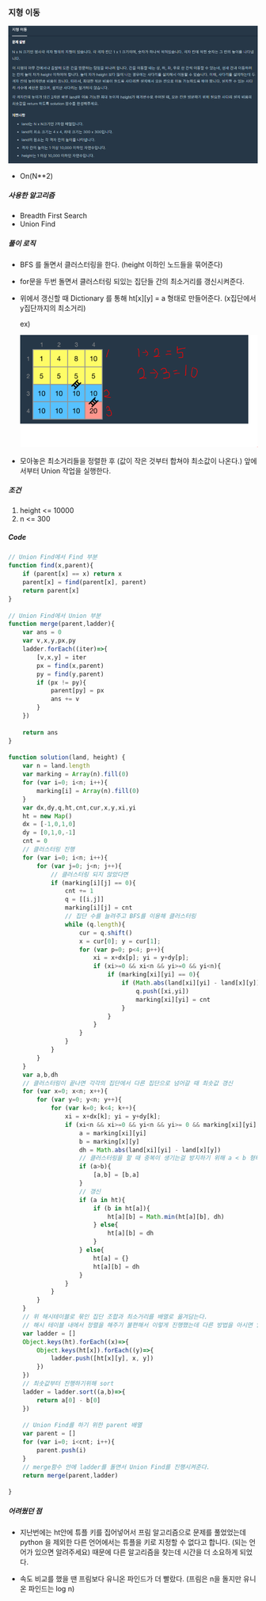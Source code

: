 ### 지형 이동

![image-20210120002412368](img/image-20210120002412368.png)

- On(N**2)



##### 사용한 알고리즘

- Breadth First Search
- Union Find



##### 풀이 로직

- BFS 를 돌면서 클러스터링을 한다. (height 이하인 노드들을 묶어준다)

- for문을 두번 돌면서 클러스터링 되있는 집단들 간의 최소거리를 갱신시켜준다.

- 위에서 갱신할 때 Dictionary 를 통해 ht\[x][y] = a 형태로 만들어준다. (x집단에서 y집단까지의 최소거리)

  ex)

  ![image-20210120004724229](img/image-20210120004724229.png)

- 모아놓은 최소거리들을 정렬한 후 (값이 작은 것부터 합쳐야 최소값이 나온다.) 앞에서부터 Union 작업을 실행한다.



##### 조건

1. height <= 10000
2. n <= 300



##### Code

```javascript
// Union Find에서 Find 부분
function find(x,parent){
    if (parent[x] == x) return x
    parent[x] = find(parent[x], parent)
    return parent[x]
}

// Union Find에서 Union 부분
function merge(parent,ladder){
    var ans = 0
    var v,x,y,px,py
    ladder.forEach((iter)=>{
        [v,x,y] = iter
        px = find(x,parent)
        py = find(y,parent)
        if (px != py){
            parent[py] = px
            ans += v
        }
    })
    
    return ans
}

function solution(land, height) {
    var n = land.length
    var marking = Array(n).fill(0)
    for (var i=0; i<n; i++){
        marking[i] = Array(n).fill(0)
    }
    var dx,dy,q,ht,cnt,cur,x,y,xi,yi
    ht = new Map()
    dx = [-1,0,1,0]
    dy = [0,1,0,-1]
    cnt = 0
    // 클러스터링 진행
    for (var i=0; i<n; i++){
        for (var j=0; j<n; j++){
            // 클러스터링 되지 않았다면
            if (marking[i][j] == 0){
                cnt += 1
                q = [[i,j]]
                marking[i][j] = cnt
                // 집단 수를 늘려주고 BFS를 이용해 클러스터링
                while (q.length){
                    cur = q.shift()
                    x = cur[0]; y = cur[1];
                    for (var p=0; p<4; p++){
                        xi = x+dx[p]; yi = y+dy[p];
                        if (xi>=0 && xi<n && yi>=0 && yi<n){
                            if (marking[xi][yi] == 0){
                                if (Math.abs(land[xi][yi] - land[x][y]) <= height){
                                    q.push([xi,yi])
                                    marking[xi][yi] = cnt
                                }
                            }
                        }
                    }
                }
            }
        }
    }
    var a,b,dh
    // 클러스터링이 끝나면 각각의 집단에서 다른 집단으로 넘어갈 때 최솟값 갱신
    for (var x=0; x<n; x++){
        for (var y=0; y<n; y++){
            for (var k=0; k<4; k++){
                xi = x+dx[k]; yi = y+dy[k];
                if (xi<n && xi>=0 && yi<n && yi>= 0 && marking[xi][yi] != marking[x][y]){
                    a = marking[xi][yi]
                    b = marking[x][y]
                    dh = Math.abs(land[xi][yi] - land[x][y])
                    // 클러스터링을 할 때 중복이 생기는걸 방지하기 위해 a < b 형태로 맞춰준다.
                    if (a>b){
                        [a,b] = [b,a]
                    }
                    // 갱신
                    if (a in ht){
                        if (b in ht[a]){
                            ht[a][b] = Math.min(ht[a][b], dh)
                        } else{
                            ht[a][b] = dh
                        }
                    } else{
                        ht[a] = {}
                        ht[a][b] = dh
                    }
                }
            }
        }
    }
    // 위 해시테이블로 묶인 집단 조합과 최소거리를 배열로 옮겨담는다.
    // 해시 테이블 내에서 정렬을 해주기 불편해서 이렇게 진행했는데 다른 방법을 아시면 알려주세요!
    var ladder = []
    Object.keys(ht).forEach((x)=>{
        Object.keys(ht[x]).forEach((y)=>{
            ladder.push([ht[x][y], x, y])
        })  
    })
    // 최솟값부터 진행하기위해 sort
    ladder = ladder.sort((a,b)=>{
        return a[0] - b[0]
    })
    
    // Union Find를 하기 위한 parent 배열
    var parent = []
    for (var i=0; i<cnt; i++){
        parent.push(i)
    }
    // merge함수 안에 ladder를 돌면서 Union Find를 진행시켜준다.
    return merge(parent,ladder)
    
}
```



##### 어려웠던 점

- 지난번에는 ht안에 튜플 키를 집어넣어서 프림 알고리즘으로 문제를 풀었었는데 python 을 제외한 다른 언어에서는 튜플을 키로 지정할 수 없다고 합니다. (되는 언어가 있으면 알려주세요) 때문에 다른 알고리즘을 찾는데 시간을 더 소요하게 되었다.

- 속도 비교를 했을 땐 프림보다 유니온 파인드가 더 빨랐다. (프림은 n을 돌지만 유니온 파인드는 log n)

  
